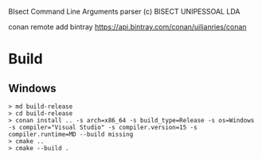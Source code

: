 BIsect Command Line Arguments parser
(c) BISECT UNIPESSOAL LDA

conan remote add bintray https://api.bintray.com/conan/uilianries/conan

# Build

## Windows
```
> md build-release
> cd build-release
> conan install .. -s arch=x86_64 -s build_type=Release -s os=Windows -s compiler="Visual Studio" -s compiler.version=15 -s compiler.runtime=MD --build missing
> cmake ..
> cmake --build .
```

